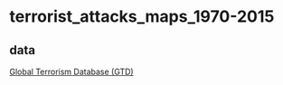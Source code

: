 # terrorist_attacks_maps_1970-2015

## data

[Global Terrorism Database (GTD)](https://www.start.umd.edu/gtd/)
